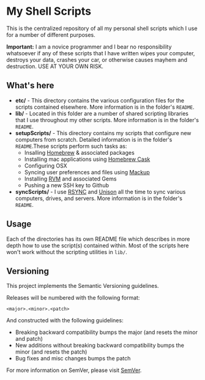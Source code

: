 # My Shell Scripts
This is the centralized repository of all my personal shell scripts which I use for a number of different purposes.

**Important:**  I am a novice programmer and I bear no responsibility whatsoever if any of these scripts that I have written wipes your computer, destroys your data, crashes your car, or otherwise causes mayhem and destruction.  USE AT YOUR OWN RISK.

## What's here

* **etc/** - This directory contains the various configuration files for the scripts contained elsewhere.  More information is in the folder's `README`.
* **lib/** - Located in this folder are a number of shared scripting libraries that I use throughout my other scripts.  More information is in the folder's `README`.
* **setupScripts/** - This directory contains my scripts that configure new computers from scratch.  Detailed information is in the folder's `README`.These scripts perform such tasks as:
	* Insalling [Homebrew][1] & associated packages
	* Installing mac applications using [Homebrew Cask][2]
	* Configuring OSX
	* Syncing user preferences and files using [Mackup][3]
	* Installing [RVM][4] and associated Gems
	* Pushing a new SSH key to Github
* **syncScripts/** - I use [RSYNC][5] and [Unison][6] all the time to sync various computers, drives, and servers.  More information is in the folder's `README`.

## Usage
Each of the directories has its own README file which describes in more depth how to use the script(s) contained within.  Most of the scripts here won't work without the scripting utilities in `lib/`.

## Versioning

This project implements the Semantic Versioning guidelines.

Releases will be numbered with the following format:

`<major>.<minor>.<patch>`

And constructed with the following guidelines:

* Breaking backward compatibility bumps the major (and resets the minor and patch)
* New additions without breaking backward compatibility bumps the minor (and resets the patch)
* Bug fixes and misc changes bumps the patch

For more information on SemVer, please visit [SemVer][7].

[1]: http://brew.sh
[2]: http://caskroom.io
[3]: https://github.com/lra/mackup
[4]: https://rvm.io
[5]:http://en.wikipedia.org/wiki/Rsync
[6]: http://www.cis.upenn.edu/~bcpierce/unison/
[7]: http://semver.org